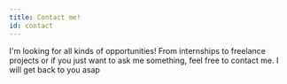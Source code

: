```yaml
---
title: Contact me!
id: contact
---
```

I'm looking for all kinds of opportunities! From internships to freelance projects or if you just want to ask me something, feel free to contact me. I will get back to you asap